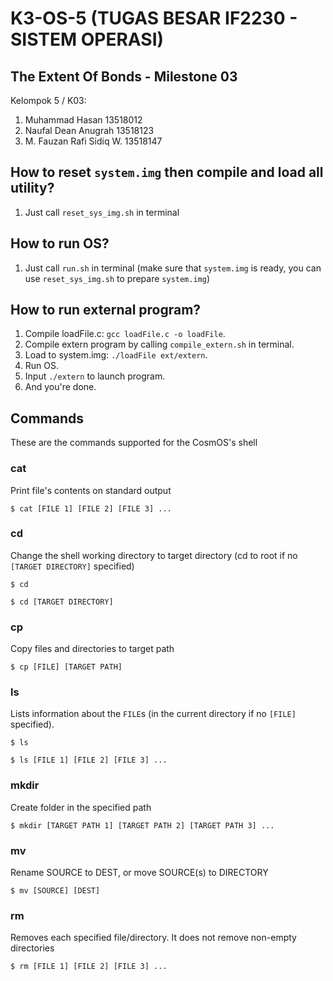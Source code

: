 # K3-OS-5 (TUGAS BESAR IF2230 - SISTEM OPERASI)

## The Extent Of Bonds - Milestone 03

Kelompok 5 / K03:
1. Muhammad Hasan 		13518012
2. Naufal Dean Anugrah  	13518123
3. M. Fauzan Rafi Sidiq W.	13518147

<!-- ## Available shell script
1. `compile.sh`: Compile and link kernel.c and kernel.asm, then write to system.img
2. `run.sh`: Call compile.sh, then run bochs + input c in bochs
3. `resetSysImg.sh`: Make system.img anew
4. `externCompile.sh`: Compile and link extern.c and lib.asm -->

## How to reset `system.img` then compile and load all utility?
1. Just call `reset_sys_img.sh` in terminal

## How to run OS?
1. Just call `run.sh` in terminal (make sure that `system.img` is ready, you can use `reset_sys_img.sh` to prepare `system.img`)

## How to run external program?
1. Compile loadFile.c: `gcc loadFile.c -o loadFile`.
2. Compile extern program by calling `compile_extern.sh` in terminal.
3. Load to system.img: `./loadFile ext/extern`.
4. Run OS.
5. Input `./extern` to launch program.
6. And you're done.

## Commands
These are the commands supported for the CosmOS's shell

### cat
Print file's contents on standard output
```
$ cat [FILE 1] [FILE 2] [FILE 3] ... 
``` 

### cd
Change the shell working directory to target directory (cd to root if no `[TARGET DIRECTORY]` specified)
```
$ cd
``` 
```
$ cd [TARGET DIRECTORY]
``` 

### cp
Copy files and directories to target path
```
$ cp [FILE] [TARGET PATH]
``` 

### ls
Lists information about the `FILE`s (in the current directory if no `[FILE]` specified).
```
$ ls
```
```
$ ls [FILE 1] [FILE 2] [FILE 3] ...
```

### mkdir
Create folder in the specified path
```
$ mkdir [TARGET PATH 1] [TARGET PATH 2] [TARGET PATH 3] ...
```

### mv
Rename SOURCE to DEST, or move SOURCE(s) to DIRECTORY
```
$ mv [SOURCE] [DEST]
```

### rm
Removes each specified file/directory. It does not remove non-empty directories
```
$ rm [FILE 1] [FILE 2] [FILE 3] ...
```